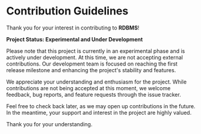 # Contribution Guidelines

Thank you for your interest in contributing to **RDBMS**!

**Project Status: Experimental and Under Development**

Please note that this project is currently in an experimental phase and is actively under development.
At this time, we are not accepting external contributions. Our development team is focused on reaching
the first release milestone and enhancing the project's stability and features.

We appreciate your understanding and enthusiasm for the project. While contributions are not being accepted
at this moment, we welcome feedback, bug reports, and feature requests through the issue tracker.

Feel free to check back later, as we may open up contributions in the future. In the meantime, your support
and interest in the project are highly valued.

Thank you for your understanding.
